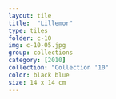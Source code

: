 ```yaml
---
layout: tile
title:  "Lillemor"
type: tiles
folder: c-10
img: c-10-05.jpg
group: collections
category: [2010]
collection: "Collection '10"
color: black blue
size: 14 x 14 cm
---
```


